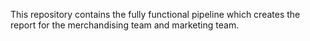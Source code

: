 This repository contains the fully functional pipeline which creates the report for the merchandising team and marketing team.